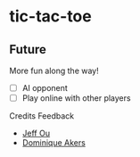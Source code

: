 # tic-tac-toe

## Future
More fun along the way!
- [ ] AI opponent
- [ ] Play online with other players

Credits
Feedback
- [Jeff Ou](https://github.com/pophero110)
- [Dominique Akers](https://github.com/Dommy99)
